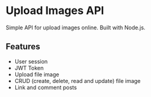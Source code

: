 # Upload Images API

Simple API for upload images online.
Built with Node.js.

## Features

- User session
- JWT Token
- Upload file image
- CRUD (create, delete, read and update) file image
- Link and comment posts

